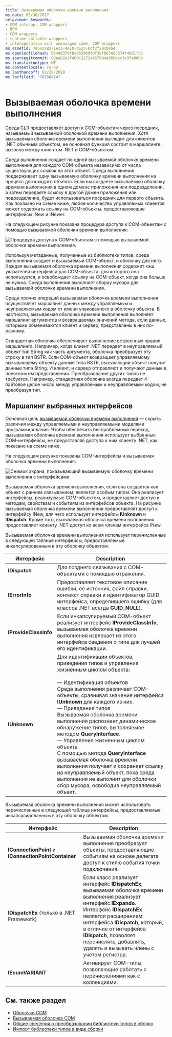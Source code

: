 ```yaml
---
title: Вызываемая оболочка времени выполнения
ms.date: 03/30/2017
helpviewer_keywords:
- COM interop, COM wrappers
- RCW
- COM wrappers
- runtime callable wrappers
- interoperation with unmanaged code, COM wrappers
ms.assetid: 7e542583-1e31-4e10-b523-8cf2f29cb4a4
ms.openlocfilehash: 0b448379fba965060fdf3bf067e65374f40d1fc2
ms.sourcegitcommit: 00aa62e2f469c2272a457b04e66b4cc3c97a800b
ms.translationtype: MT
ms.contentlocale: ru-RU
ms.lasthandoff: 02/28/2020
ms.locfileid: "78156014"
---
```

# <a name="runtime-callable-wrapper"></a>Вызываемая оболочка времени выполнения
Среда CLR предоставляет доступ к COM-объектам через посредник, называемый вызываемой оболочкой времени выполнения. Хотя вызываемая оболочка времени выполнения выглядит для клиентов .NET обычным объектом, ее основная функция состоит в маршалинге вызовов между клиентом .NET и COM-объектом.  
  
 Среда выполнения создает по одной вызываемой оболочке времени выполнения для каждого COM-объекта независимо от числа существующих ссылок на этот объект. Среда выполнения поддерживает одну вызываемую оболочку времени выполнения на процесс для каждого объекта.  Если вы создаете вызываемую оболочку времени выполнения в одном домене приложения или подразделении, а затем передаете ссылку в другой домен приложения или подразделение, будет использоваться посредник для первого объекта.  Как показано на схеме ниже, любое количество управляемых клиентов может содержать ссылку на COM-объекты, предоставляющие интерфейсы INew и INewer.  

На следующем рисунке показана процедура доступа к COM-объектам с помощью вызываемой оболочки времени выполнения:

 ![Процедура доступа к COM-объектам с помощью вызываемой оболочки времени выполнения.](./media/runtime-callable-wrapper/runtime-callable-wrapper.gif)  

 Используя метаданные, полученные из библиотеки типов, среда выполнения создает и вызываемый COM-объект, и оболочку для него. Каждая вызываемая оболочка времени выполнения содержит кэш указателей интерфейса для COM-объекта, для которого она используется, и освобождает ссылку на COM-объект, когда она больше не нужна. Среда выполнения выполняет сборку мусора для вызываемой оболочки времени выполнения.  
  
 Среди прочих операций вызываемая оболочка времени выполнения осуществляет маршалинг данных между управляемым и неуправляемым кодом от имени упакованного в оболочку объекта. В частности, вызываемая оболочка времени выполнения выполняет маршалинг аргументов и возвращаемых значений метода, если данные, которыми обмениваются клиент и сервер, представлены в них по-разному.  
  
 Стандартная оболочка обеспечивает выполнение встроенных правил маршалинга. Например, когда клиент .NET передает в неуправляемый объект тип String как часть аргумента, оболочка преобразует эту строку в тип BSTR. Если COM-объект возвращает управляемому вызывающему объекту данные типа BSTR, вызывающий объект получит данные типа String. И клиент, и сервер отправляют и получают данные в понятном им представлении. Преобразование других типов не требуется. Например, стандартная оболочка всегда передает 4-байтовое целое число между управляемым и неуправляемым кодом, не преобразуя тип.  
  
## <a name="marshaling-selected-interfaces"></a>Маршалинг выбранных интерфейсов  
 Основная цель [вызываемой оболочки времени выполнения](runtime-callable-wrapper.md) — скрыть различия между управляемыми и неуправляемыми моделями программирования. Чтобы обеспечить беспроблемный переход, вызываемая оболочка времени выполнения использует выбранные COM-интерфейсы, не предоставляя доступа к ним клиенту .NET, как показано на схеме ниже.

 На следующем рисунке показаны COM-интерфейсы и вызываемая оболочка времени выполнения:
  
 ![Снимок экрана, показывающий вызываемую оболочку времени выполнения с интерфейсами.](./media/runtime-callable-wrapper/runtime-callable-wrapper-interfaces.gif)  
  
 Вызываемая оболочка времени выполнения, если она создается как объект с ранним связыванием, является особым типом. Она реализует интерфейсы, реализуемые COM-объектом, и предоставляет доступ к методам, свойствам и событиям из интерфейсов объекта. На рисунке вызываемая оболочка времени выполнения предоставляет доступ к интерфейсу INew, для чего использует интерфейсы **IUnknown** и **IDispatch**. Кроме того, вызываемая оболочка времени выполнения предоставляет клиенту .NET доступ ко всем членам интерфейса INew.  
  
 Вызываемая оболочка времени выполнения использует перечисленные в следующей таблице интерфейсы, предоставляемые инкапсулированным в эту оболочку объектом.  
  
|Интерфейс|Description|  
|---------------|-----------------|  
|**IDispatch**|Для позднего связывания с COM-объектами с помощью отражения.|  
|**IErrorInfo**|Предоставляет текстовое описание ошибки, ее источник, файл справки, контекст справки и идентификатор GUID интерфейса, определившего ошибку (для классов .NET всегда **GUID_NULL**).|  
|**IProvideClassInfo**|Если инкапсулируемый COM-объект реализует интерфейс **IProvideClassInfo**, вызываемая оболочка времени выполнения извлекает из этого интерфейса сведения о типе для лучшей его идентификации.|  
|**IUnknown**|Для идентификации объектов, приведения типов и управления жизненным циклом объекта:<br /><br /> — Идентификация объектов<br />     Среда выполнения различает COM-объекты, сравнивая значение интерфейса **IUnknown** для каждого из них.<br />— Приведение типов<br />     Вызываемая оболочка времени выполнения распознает динамическое обнаружение типов, выполняемое методом **QueryInterface**.<br />— Управление жизненным циклом объекта<br />     С помощью метода **QueryInterface** вызываемая оболочка времени выполнения получает и сохраняет ссылку на неуправляемый объект, пока среда выполнения не выполнит для оболочки сбор мусора, освободив неуправляемый объект.|  
  
 Вызываемая оболочка времени выполнения может использовать перечисленные в следующей таблице интерфейсы, предоставляемые инкапсулированным в эту оболочку объектом.  
  
|Интерфейс|Description|  
|---------------|-----------------|  
|**IConnectionPoint** и **IConnectionPointContainer**|Вызываемая оболочка времени выполнения преобразует объекты, предоставляющие событиям на основе делегата доступ к стилю события точки подключения.|  
|**IDispatchEx** (только в .NET Framework) |Если класс реализует интерфейс **IDispatchEx**, вызываемая оболочка времени выполнения реализует интерфейс **IExpando**. Интерфейс **IDispatchEx** является расширением интерфейса **IDispatch**, который, в отличие от интерфейса **IDispatch**, позволяет перечислять, добавлять, удалять и вызывать члены с учетом регистра.|  
|**IEnumVARIANT**|Активирует COM-типы, позволяющие работать с перечислениями как с коллекциями.|  
  
## <a name="see-also"></a>См. также раздел

- [Oболочки COM](com-wrappers.md)
- [Вызываемая оболочка COM](com-callable-wrapper.md)
- [Общие сведения о преобразовании библиотеки типов в сборку](https://docs.microsoft.com/previous-versions/dotnet/netframework-4.0/k83zzh38(v=vs.100))
- [Импорт библиотеки типов в виде сборки](../../framework/interop/importing-a-type-library-as-an-assembly.md)
